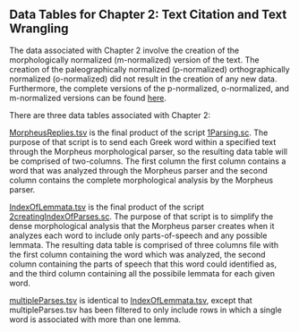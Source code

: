 ## Data Tables for Chapter 2: Text Citation and Text Wrangling ##

The data associated with Chapter 2 involve the creation of the morphologically normalized (m-normalized) version of the text. The creation of the paleographically normalized (p-normalized) orthographically normalized (o-normalized) did not result in the creation of any new data. Furthermore, the complete versions of the p-normalized, o-normalized, and m-normalized versions can be found [here](https://github.com/cjschu17/Thesis2016-2017/tree/master/Appendix/VersionsOfScholia).

There are three data tables associated with Chapter 2:

[MorpheusReplies.tsv](https://github.com/cjschu17/Thesis2016-2017/blob/master/Appendix/Chapter2/Data/morpheusReplies.tsv) is the final product of the script [1Parsing.sc](https://github.com/cjschu17/Thesis2016-2017/blob/master/Appendix/Chapter2/Scripts/creatingMNormalizedText/1Parsing.sc). The purpose of that script is to send each Greek word within a specified text through the Morpheus morphological parser, so the resulting data table will be comprised of two-columns. The first column the first column contains a word that was analyzed through the Morpheus parser and the second column contains the complete morphological analysis by the Morpheus parser.

[IndexOfLemmata.tsv](https://github.com/cjschu17/Thesis2016-2017/blob/master/Appendix/Chapter2/Data/indexOfLemmata.tsv) is the final product of the script [2creatingIndexOfParses.sc](https://github.com/cjschu17/Thesis2016-2017/blob/master/Appendix/Chapter2/Scripts/creatingMNormalizedText/2creatingIndexOfParses.sc). The purpose of that script is to simplify the dense morphological analysis that the Morpheus parser creates when it analyzes each word to include only parts-of-speech and any possible lemmata. The resulting data table is comprised of three columns file with the first column containing the word which was analyzed, the second column containing the parts of speech that this word could identified as, and the third column containing all the possibile lemmata for each given word. 

[multipleParses.tsv](https://github.com/cjschu17/Thesis2016-2017/blob/master/Appendix/Chapter2/Data/multipleParses.tsv) is identical to [IndexOfLemmata.tsv](https://github.com/cjschu17/Thesis2016-2017/blob/master/Appendix/Chapter2/Data/indexOfLemmata.tsv), except that multipleParses.tsv has been filtered to only include rows in which a single word is associated with more than one lemma.



